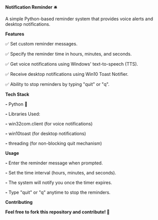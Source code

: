 **Notification Reminder** 🛎️

A simple Python-based reminder system that provides voice alerts and desktop notifications.
          
**Features**

✅ Set custom reminder messages.

✅ Specify the reminder time in hours, minutes, and seconds.

✅ Get voice notifications using Windows' text-to-speech (TTS).

✅ Receive desktop notifications using Win10 Toast Notifier.

✅ Ability to stop reminders by typing "quit" or "q".

**Tech Stack**

**-** Python 🐍

**-** Libraries Used:

**-** win32com.client (for voice notifications)

**-** win10toast (for desktop notifications)

**-** threading (for non-blocking quit mechanism)

**Usage**

**-** Enter the reminder message when prompted.

**-** Set the time interval (hours, minutes, and seconds).

**-** The system will notify you once the timer expires.

**-** Type "quit" or "q" anytime to stop the reminders.

**Contributing**

**Feel free to fork this repository and contribute! 🚀**
